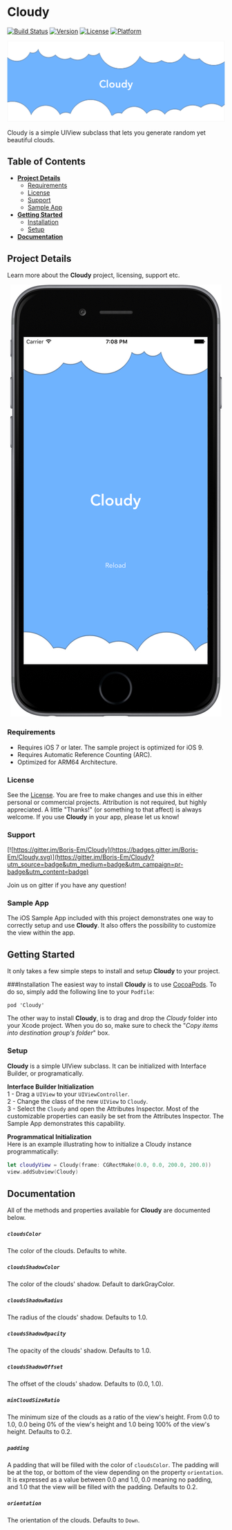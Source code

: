 # Cloudy

[![Build Status](https://travis-ci.org/Boris-Em/Cloudy.svg?branch=master)](https://travis-ci.org/Boris-Em/Cloudy)
[![Version](https://img.shields.io/cocoapods/v/Cloudy.svg?style=flat)](http://cocoadocs.org/docsets/Cloudy)
[![License](https://img.shields.io/cocoapods/l/Cloudy.svg?style=flat)](http://cocoadocs.org/docsets/Cloudy)
[![Platform](https://img.shields.io/cocoapods/p/Cloudy.svg?style=flat)](http://cocoadocs.org/docsets/Cloudy)

<p align="center"><img src="./.assets/Cloudy Banner.jpg"/></p>	

Cloudy is a simple UIView subclass that lets you generate random yet beautiful clouds.

## Table of Contents

* [**Project Details**](#project-details)  
  * [Requirements](#requirements)
  * [License](#license)
  * [Support](#support)
  * [Sample App](#sample-app)
* [**Getting Started**](#getting-started)
  * [Installation](#installation)
  * [Setup](#setup)
* [**Documentation**](#documentation)

## Project Details

Learn more about the **Cloudy** project, licensing, support etc.

<p align="center"><img src="./.assets/Cloudy_iPhone.jpg"/></p>	

### Requirements
 - Requires iOS 7 or later. The sample project is optimized for iOS 9.
 - Requires Automatic Reference Counting (ARC).
 - Optimized for ARM64 Architecture.

### License
See the [License](https://github.com/Boris-Em/Cloudy/blob/master/LICENSE). You are free to make changes and use this in either personal or commercial projects. Attribution is not required, but highly appreciated. A little "Thanks!" (or something to that affect) is always welcome. If you use **Cloudy** in your app, please let us know!

### Support
[![https://gitter.im/Boris-Em/Cloudy](https://badges.gitter.im/Boris-Em/Cloudy.svg)](https://gitter.im/Boris-Em/Cloudy?utm_source=badge&utm_medium=badge&utm_campaign=pr-badge&utm_content=badge)  

Join us on gitter if you have any question!

### Sample App
The iOS Sample App included with this project demonstrates one way to correctly setup and use **Cloudy**. It also offers the possibility to customize the view within the app.

## Getting Started

It only takes a few simple steps to install and setup **Cloudy** to your project.

###Installation
The easiest way to install **Cloudy** is to use <a href="http://cocoapods.org/" target="_blank">CocoaPods</a>. To do so, simply add the following line to your `Podfile`:
	<pre><code>pod 'Cloudy'</code></pre>
	
The other way to install **Cloudy**, is to drag and drop the *Cloudy* folder into your Xcode project. When you do so, make sure to check the "*Copy items into destination group's folder*" box.

### Setup
**Cloudy** is a simple UIView subclass. It can be initialized with Interface Builder, or programatically.
 
 **Interface Builder Initialization**  
 1 - Drag a `UIView` to your `UIViewController`.  
 2 - Change the class of the new `UIView` to `Cloudy`.  
 3 - Select the `Cloudy` and open the Attributes Inspector. Most of the customizable properties can easily be set from the Attributes Inspector. The Sample App demonstrates this capability.
 
 **Programmatical Initialization**  
 Here is an example illustrating how to initialize a Cloudy instance programmatically:

 ```swift
 let cloudyView = Cloudy(frame: CGRectMake(0.0, 0.0, 200.0, 200.0))
 view.addSubview(Cloudy)
 ```
## Documentation
All of the methods and properties available for **Cloudy** are documented below.

##### `cloudsColor`  
The color of the clouds. Defaults to white.

##### `cloudsShadowColor`  
The color of the clouds' shadow. Default to darkGrayColor.

##### `cloudsShadowRadius`  
The radius of the clouds' shadow. Defaults to 1.0.

##### `cloudsShadowOpacity`  
The opacity of the clouds' shadow. Defaults to 1.0.

##### `cloudsShadowOffset`  
The offset of the clouds' shadow. Defaults to (0.0, 1.0).

##### `minCloudSizeRatio`  
The minimum size of the clouds as a ratio of the view's height. From 0.0 to 1.0, 0.0 being 0% of the view's height and 1.0 being 100% of the view's height. Defaults to 0.2.

##### `padding`  
A padding that will be filled with the color of `cloudsColor`. The padding will be at the top, or bottom of the view depending on the property `orientation`. It is expressed as a value between 0.0 and 1.0, 0.0 meaning no padding, and 1.0 that the view will be filled with the padding. Defaults to 0.2.

##### `orientation`  
The orientation of the clouds. Defaults to `Down`.
